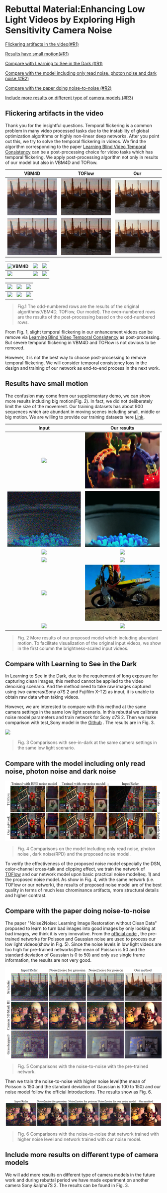 # Rebuttal Material:Enhancing Low Light Videos by Exploring High Sensitivity Camera Noise

[Flickering artifacts in the video(#R1)](#F1)

[Results  have small motion(#R1)](#R1)

[Compare with Learning to See in the Dark (#R1)](#C1)

[Compare with the model including only read noise, photon noise and dark noise (#R2)](#C2)

[Compare with the paper doing noise-to-noise (#R2)](#C22)

[Include more results on different type of camera models (#R3)](#I3)

## <span id="F1">Flickering artifacts in the video</span>

Thank you for the insightful questions. Temporal flickering is a common problem in many video processed tasks  due to the instability of global optimization algorithms or highly non-linear deep networks. After you point out this, we try to solve the  temporal flickering in videos. We find the algorithm  corresponding to the paper  [Learning Blind Video Temporal Consistency](<https://github.com/phoenix104104/fast_blind_video_consistency>) can be a post-processing choice for video tasks which has temporal flickering. We apply post-processing algorithm not only in results of our model but also in VBM4D and TOFlow.

|                     VBM4D                     |                     TOFlow                     |                     Our                     |
| :-------------------------------------------: | :--------------------------------------------: | :-----------------------------------------: |
|    ![](pic/flickering/orgin/sys/VBM4D.gif)    |    ![](pic/flickering/orgin/sys/TOFlow.gif)    |    ![](pic/flickering/orgin/sys/our.gif)    |
| ![](pic/flickering/ECCV_c/sys/VBM4D_eccv.gif) | ![](pic/flickering/ECCV_c/sys/TOFlow_eccv.gif) | ![](pic/flickering/ECCV_c/sys/our_eccv.gif) |

| ![VBM4D](pic/flickering/orgin/cannon/VBM4D.gif)  | ![](pic/flickering/orgin/cannon/TOFlow.gif)       | ![](pic/flickering/orgin/cannon/our.gif)       |
| ------------------------------------------------ | ------------------------------------------------- | ---------------------------------------------- |
| ![](pic/flickering/ECCV_c/cannon/VBM4D_eccv.gif) | ![](pic/flickering/ECCV_c/cannon/TOFlow_eccv.gif) | ![](pic/flickering/ECCV_c/cannon/our_eccv.gif) |

| ![](pic/flickering/orgin/instr/VBM4D.gif)       | ![](pic/flickering/orgin/instr/TOFlow.gif)       | ![](pic/flickering/orgin/instr/our.gif)       |
| ----------------------------------------------- | ------------------------------------------------ | --------------------------------------------- |
| ![](pic/flickering/ECCV_c/instr/VBM4D_eccv.gif) | ![](pic/flickering/ECCV_c/instr/TOFlow_eccv.gif) | ![](pic/flickering/ECCV_c/instr/our_eccv.gif) |

> Fig.1 The odd-numbered rows are the results of the original algorithms(VBM4D, TOFlow, Our model). The even-numbered rows are the results of the post-processing based on the odd-numbered rows.

From Fig. 1, slight temporal flickering in  our enhancement videos can be remove via  [Learning Blind Video Temporal Consistency](<https://github.com/phoenix104104/fast_blind_video_consistency>) as post-processing. But severe temporal flickering in VBM4D and TOFlow is not obvious to be removed.

However,  it is not the best way to choose post-processing to remove temporal flickering. We will consider temporal consistency loss in the design and training of our network as end-to-end process in the next work.

## <span id="R1">Results  have small motion</span>

The confusion may come from our supplementary demo, we can show more results including big motion(Fig. 2). In fact, we did not deliberately limit the size of the movement. Our training datasets has about 900 sequences which are abundant in moving scenes including small, middle or big motion. We are willing to provide our training datasets here [Link](<https://drive.google.com/open?id=1eC18IbfVGAebJBMDJy2sTdTPjdwdZ4jd>).

|                Input                 |            Our results             |
| :----------------------------------: | :--------------------------------: |
|  ![](pic/motion/real/noise/13.gif)   |  ![](pic/motion/real/our/13.gif)   |
|  ![](pic/motion/sys/noise/ball.gif)  |  ![](pic/motion/sys/our/ball.gif)  |
|  ![](pic/motion/sys/noise/cat.gif)   |  ![](pic/motion/sys/our/cat.gif)   |
|  ![](pic/motion/real/noise/19.gif)   |  ![](pic/motion/real/our/19.gif)   |
| ![](pic/motion/sys/noise/motor1.gif) | ![](pic/motion/sys/our/motor1.gif) |
|  ![](pic/motion/real/noise/24.gif)   |  ![](pic/motion/real/our/24.gif)   |

> Fig. 2 More results of our proposed model which including abundant motion. To facilitate visualization of the original input videos, we show in the first column the brightness-scaled input videos.

## <span id="C1">Compare with Learning to See in the Dark</span>

In Learning to See in the Dark, due to the requirement of long exposure for capturing clean images, this method cannot be applied to the video denoising scenario.  And the method need to take raw images captured using two cameras(Sony $\alpha$7S 2 and Fujifilm X-T2) as input, it is unable to obtain raw data when taking videos. 

However, we are interested to compare with this method at the same camera settings in the same low light scenario. In this rebuttal we calibrate noise model parameters and train network for Sony $\alpha$7S 2. Then we make comparison with test_Sony model in the [Github](<https://github.com/cchen156/Learning-to-See-in-the-Dark>) . The results are in Fig. 3.

![](pic/see-in-dark.bmp)

> Fig. 3 Comparisons with see-in-dark at the same camera settings in the same low light scenario.

## <span id="C2">Compare with the model including only read noise, photon noise and dark noise</span>

![](pic/modelvalue_im.bmp)

> Fig. 4 Comparisons on the model including only read noise, photon noise , dark noise(RPD) and the proposed noise model.
>

To verify the effectiveness of the proposed noise model especially the DSN, color-channel cross-talk and clipping effect, we train the network of [TOFlow](https://arxiv.org/abs/1711.09078) and our network model upon basic practical noise model(eq. 1) and the proposed noise model. As show in Fig. 4, with the same network (i.e. TOFlow or our network), the results of proposed noise model are of the best quality in terms of much less chrominance artifacts, more structural details and higher contrast.

## <span id="C22">Compare with the paper doing noise-to-noise</span>

The paper "Noise2Noise: Learning Image Restoration without Clean Data" proposed to learn to turn bad images into good images by only looking at bad images, we think it is very innovative. From the [official code](<https://github.com/NVlabs/noise2noise>) , the pre-trained networks for Poisson and Gaussian noise are used to process our low light videos(show in Fig. 5). Since the noise levels in low light videos are too high for pre-trained networks(the mean of Poisson is 50 and the standard deviation of Gaussian is 0 to 50) and only use single frame information, the results are not very good.

![noise2noise](pic/noise2noise.bmp)

> Fig. 5 Comparisons with the noise-to-noise with the pre-trained network.

Then we train the noise-to-noise with higher noise level(the mean of Poisson is 150 and the standard deviation of Gaussian is 100 to 150) and our noise model follow the official Introductions. The results show as Fig. 6. 

![](pic/noise2noise2.bmp)

> Fig. 6 Comparisons with the noise-to-noise that network trained with higher noise level and network trained with our noise model.

## <span id="I3">Include more results on different type of camera models</span>

We will add more results on different type of camera models in the future work and during rebuttal period we have made experiment on another camera  Sony &alpha7S 2. The results can be found in Fig. 3.
